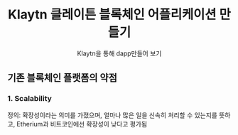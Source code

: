 <h1 align="center">Klaytn 클레이튼 블록체인 어플리케이션 만들기</h1>
<p align="center">Klaytn을 통해 dapp만들어 보기</p>

## 기존 블록체인 플랫폼의 약점
### 1. Scalability
정의: 확장성이라는 의미를 가졌으며, 얼마나 많은 일을 신속히 처리할 수 있는지를 뜻하고, Etherium과 비트코인에선 확장성이 낮다고 평가됨
### 
